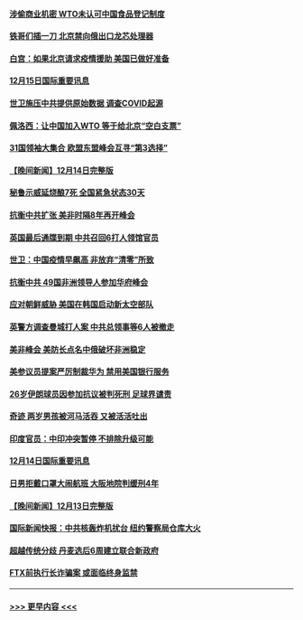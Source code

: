 #### [涉偷商业机密 WTO未认可中国食品登记制度](../pages/prog202/a103598828.md?t=12160201) 
#### [铁哥们插一刀 北京禁向俄出口龙芯处理器](../pages/prog202/a103598709.md?t=12160201) 
#### [白宫：如果北京请求疫情援助 美国已做好准备](../pages/prog202/a103598705.md?t=12160201) 
#### [12月15日国际重要讯息](../pages/prog202/a103598729.md?t=12160201) 
#### [世卫施压中共提供原始数据 调查COVID起源](../pages/prog202/a103598714.md?t=12160201) 
#### [佩洛西：让中国加入WTO 等于给北京“空白支票”](../pages/prog202/a103598688.md?t=12160201) 
#### [31国领袖大集合 欧盟东盟峰会互寻“第3选择”](../pages/prog202/a103598593.md?t=12160201) 
#### [【晚间新闻】12月14日完整版](../pages/prog202/a103598465.md?t=12160201) 
#### [秘鲁示威延烧酿7死 全国紧急状态30天](../pages/prog202/a103598548.md?t=12160201) 
#### [抗衡中共扩张 美非时隔8年再开峰会](../pages/prog202/a103598333.md?t=12160201) 
#### [英国最后通牒到期 中共召回6打人领馆官员](../pages/prog202/a103598341.md?t=12160201) 
#### [世卫：中国疫情早飙高 非放弃“清零”所致](../pages/prog202/a103598107.md?t=12160201) 
#### [抗衡中共 49国非洲领导人参加华府峰会](../pages/prog202/a103598114.md?t=12160201) 
#### [应对朝鲜威胁 美国在韩国启动新太空部队](../pages/prog202/a103598119.md?t=12160201) 
#### [英警方调查曼城打人案 中共总领事等6人被撤走](../pages/prog202/a103598004.md?t=12160201) 
#### [美非峰会 美防长点名中俄破坏非洲稳定](../pages/prog202/a103597941.md?t=12160201) 
#### [美参议员提案严厉制裁华为 禁用美国银行服务](../pages/prog202/a103597938.md?t=12160201) 
#### [26岁伊朗球员因参加抗议被判死刑 足球界谴责](../pages/prog202/a103597849.md?t=12160201) 
#### [奇迹 两岁男孩被河马活吞 又被活活吐出](../pages/prog202/a103597843.md?t=12160201) 
#### [印度官员：中印冲突暂停 不排除升级可能](../pages/prog202/a103597835.md?t=12160201) 
#### [12月14日国际重要讯息](../pages/prog202/a103597856.md?t=12160201) 
#### [日男拒戴口罩大闹航班 大阪地院判缓刑4年](../pages/prog202/a103597755.md?t=12160201) 
#### [【晚间新闻】12月13日完整版](../pages/prog202/a103597629.md?t=12160201) 
#### [国际新闻快报：中共核轰炸机扰台 纽约警察局仓库大火](../pages/prog202/a103597669.md?t=12160201) 
#### [超越传统分歧 丹麦选后6周建立联合新政府](../pages/prog202/a103597723.md?t=12160201) 
#### [FTX前执行长诈骗案 或面临终身监禁](../pages/prog202/a103597696.md?t=12160201) 

----
#### [ >>> 更早内容 <<< ](../indexes/prog202-earlier.md)
